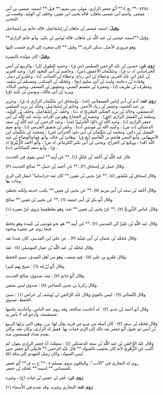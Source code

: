 ٧٢٨٤ -** بخ ٤:** أَبُو جعفر الرازي، مولى بني تميم،** قيل:** اسمه: عيسى بن أَبي عِيسَى، واسم أبي عيسى ماهان، قاله يحيى ابن مَعِين، وخلف بْن الوليد، وقعنب بْن المحرر.

**وقِيلَ:** اسمه عيسى بْن ماهان بْن إِسْمَاعِيل، قاله حاتم بن إسماعيل.

**وقِيلَ:**اسمه عيسى بْن عَبد اللَّه بْن ماهان، قاله يُونُس بْن بكير، وأبو حاتم الرازي.

وهو مروزي الأصل، سكن الري،** وقيل:** كان متجره إلى الري فنسب إليها.

**وقِيلَ:** كان مولده بالبصرة.

**رَوَى عَن:** حصين بْن عَبْد الرحمن السلمي (س ق) ، وحميد الطويل (ل) ، والربيع بْن أنس الخراساني (د ت ق) ، وسُلَيْمان الأعمش (س) ، وعاصم بْن أَبي النجود (ق) ، وعبد العزيز بْن عُمَر ابن عَبْد العزيز، وعطاء بْن أَبي رباح، وعطاء بْن السائب (د) ، وعَمْرو بْن دينار، وقتادة بْن دعامة، وليث بْن أَبي سليم (بخ) ، ومُحَمَّد بْن المنكدر، ومستلم بْن سَعِيد، ومطرف بْن طريف (د) ، ومغيرة بْن مقسم الضبي، ومنصور بْن المعتمر، ويحيى البكاء، ويزيد بْن أَبي مَالِك، ويونس بْن عُبَيد (ق) .

**رَوَى عَنه:** آدم بْن أَبي إياس العسقلاني (خد) ، وإسحاق ابن سُلَيْمان الرازي (د ق) ، وجرير بن عبد الحميد، وجعفر بْن زياد الأحمر، وحاتم بْن إِسْمَاعِيل، وخالد بْن يزيد السلمي الدمشقي، وخالد بْن يزيد العتكي البَصْرِيّ (د ت) ، وخلف بْن إِسْمَاعِيل، وخلف بْن الوليد، وسلمة بْن الفضل الرازي (فق) ، وشعبة بْن الحجاج وهو من أقرانه، وابنه عَبد اللَّه بْن أَبي جعفر الرازي (د) ، وعبد اللَّهِ بْنِ دَاوُدَ الْخُرَيْبِيِّ (مد) ، وعبد الرحمن بْن عَبد اللَّهِ بْن سعد الدشتكي (ت س) ، وعُبَيد الله بْن مُوسَى (ت) ، وعُمَر بْن شقيق الجرمي (د) ، وأبو نعيم الفضل بْن دكين، ومحمد بْن سُلَيْمان بْن أَبي داود الحراني (س) ، ومحمد بْن سُلَيْمان ابن الأصبهاني، وأبو النضر هاشم بن الْقَاسِم (بخ ق) ، وهانئ بْن خالد، وأبو عوانةالوضاح بْن عَبد اللَّه (قد) ، ووكيع بْن الجراح، ويحيى بْن أَبي بكير الكرماني (د س) ، وأَبُو أَحْمَد الزُّبَيْرِيّ (د ق) ، وأبو سعد الصاغاني (ت) .

قال عَبد اللَّهِ بْن أَحْمَد بْن حَنْبَلٍ (١) ،** عَن أَبِيهِ:** ليس بقوي فِي الحديث.

وَقَال حنبل بْن إسحاق (٢) ،** عَن أحمد بْن حنبل:** صالح الحديث (٣) .

وَقَال إسحاق بْن مَنْصُور (٤) ،** عَنْ يحيى بْن مَعِين:** كان ثقة خراسانيا" انتقل إلى الري ومات بها.

وَقَال أَحْمَد بْن سعد بْن أَبي مريم (٥) ،** عَن يحيى بْن مَعِين:** يكتب حديثه ولكنه يخطئ.

وَقَال أَبُو بكر بْن أَبي خيثمة (٦) ،** عَن يحيى بْن مَعِين:** صالح.

وَقَال عَباس الدُّورِيُّ (٧) ،** عَنْ يحيى بْن مَعِين:** ثقة، وهو يغلطفيما يروي عَنْ مغيرة (١) .

وَقَال عَبد اللَّهِ بْن عَلِيِّ ابْن المديني (٢) ،** عَن أَبِيهِ:** هو نحو مُوسَى بْن عُبَيدة وهو يخلط فيما روى عن مغيرة ونحوه.

وَقَال مُحَمَّد بْن عثمان بْن أَبي شَيْبَة (٣) ، عن علي ابن المديني، كان عندنا ثقة.

وَقَال مُحَمَّد بْن عَبد اللَّهِ بْن عمار الموصلي (٤) : ثقة.

وَقَال عَمْرو بن علي (٥) : فِيهِ ضعف، وهو من أهل الصدق، سيئ الحفظ.

وَقَال أَبُو زُرْعَة (٦) : شيخ يهم كثيرا.

وَقَال أَبُو حاتم (٧) : ثقة، صدوق، صالح الحديث.

وَقَال زكريا بن يحيى الساجي (٨) : صدوق ليس بمتقن.

وَقَال النَّسَائي (٩) : ليس بالقوي.وَقَال عَبْد الرَّحْمَنِ بْن يُوسُف بْن خراش (١) : سيئ الحفظ، صدوق.

وَقَال أبو أحمد بْن عدي (٢) : له أحاديث صالحة، وقد روى عنه الناس، وأحاديثه عامتها مستقيمة، وأرجو إنه لا بأس بِهِ.

وَقَال مُحَمَّد بْن سعد (٣) : كَانَ أصله من مرو من قرية يقال لها: برز، وهي التي نزلها الربيع بْن أنس ثم تحول أَبُو جعفر بعد ذلك إلى الري فمات بها، فقيل له الرازي، وكان ثقة، وكان يقدم بغداد فيسمعون منه.

وَقَال عَبْد الرَّحْمَنِ بْن عَبد اللَّهِ بْن سعد الدشتكي (٤) : سَمِعْتُ أبا جعفر الرازي يقول: لم أكتب عَنِ الزُّهْرِيّ لأنه كان يخضب بالسواد.** قال عَبْد الرحمن:** فابتلي أَبُو جعفر حتى لبس السواد، وكان زميل المهدي إلى مكة (٥) .

روى له البخاري في "الأدب"، والباقون سوى مسلم.• -** خ ت ق:** أَبُو جعفر السمناني،** اسمه:** مُحَمَّد بْن جعفر.

**رَوَى عَن:** عُمَر بْن حفص بْن غياث (خ) ، وغيره.

**رَوَى عَنه:** البخاري وغيره. وقد تقدم فِي الأَسماء (١) .